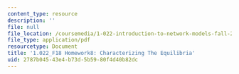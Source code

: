 ```yaml
---
content_type: resource
description: ''
file: null
file_location: /coursemedia/1-022-introduction-to-network-models-fall-2018/2787b04543e4b73d5b5980f4d40b82dc_MIT1_022F18_Homework8.pdf
file_type: application/pdf
resourcetype: Document
title: '1.022_F18 Homework8: Characterizing The Equilibria'
uid: 2787b045-43e4-b73d-5b59-80f4d40b82dc
---
```

